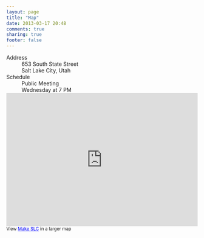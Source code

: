 ```yaml
---
layout: page
title: "Map"
date: 2013-03-17 20:48
comments: true
sharing: true
footer: false
---
```


<div class="map">
  <div class="info">
    <dt>Address</dt>
    <dd>
      653 South State Street<br/>
      Salt Lake City, Utah
    </dd>
  </div>

  <div class="info">
    <dt>Schedule</dt>
    <dd>
      Public Meeting<br/>
      Wednesday at 7 PM
    </dd>
  </div>

  <iframe width="100%" height="350" frameborder="0" scrolling="no" marginheight="0" marginwidth="0" src="https://maps.google.com/maps/ms?msa=0&amp;msid=204066528524694888107.0004d82a141638fae9c7b&amp;ie=UTF8&amp;ll=40.754887,-111.887756&amp;spn=0,0&amp;t=h&amp;output=embed"></iframe><br /><small>View <a href="https://maps.google.com/maps/ms?msa=0&amp;msid=204066528524694888107.0004d82a141638fae9c7b&amp;ie=UTF8&amp;ll=40.754887,-111.887756&amp;spn=0,0&amp;t=h&amp;source=embed" style="color:#0000FF;text-align:left">Make SLC</a> in a larger map</small>
</div>
